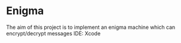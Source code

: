 # Enigma
The aim of this project is to implement an enigma machine which can encrypt/decrypt messages
IDE: Xcode
